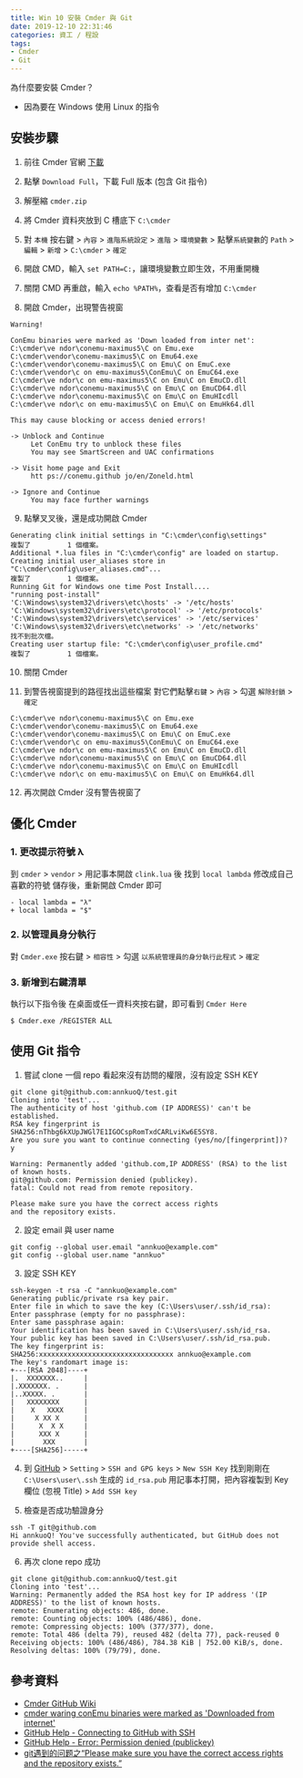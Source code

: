 ```yaml
---
title: Win 10 安裝 Cmder 與 Git
date: 2019-12-10 22:31:46
categories: 資工 / 程設
tags:
- Cmder
- Git
---
```


為什麼要安裝 Cmder？

- 因為要在 Windows 使用 Linux 的指令

<!-- more -->

## 安裝步驟

1. 前往 Cmder 官網 [下載](https://cmder.net/)

2. 點擊 `Download Full`，下載 Full 版本 (包含 Git 指令)

3. 解壓縮 `cmder.zip`

4. 將 Cmder 資料夾放到 C 槽底下 `C:\cmder`

5. 對 `本機` 按右鍵 > `內容` > `進階系統設定` > `進階` > `環境變數` > 點擊`系統變數`的 `Path` > `編輯` > `新增` > `C:\cmder` > `確定`

6. 開啟 CMD，輸入 `set PATH=C:`，讓環境變數立即生效，不用重開機

7. 關閉 CMD 再重啟，輸入 `echo %PATH%`，查看是否有增加 `C:\cmder`

8. 開啟 Cmder，出現警告視窗

  ```
  Warning!
  
  ConEmu binaries were marked as 'Down loaded from inter net':
  C:\cmder\ve ndor\conemu-maximus5\C on Emu.exe
  C:\cmder\vendor\conemu-maximus5\C on Emu64.exe
  C:\cmder\vendor\conemu-maximus5\C on Emu\C on EmuC.exe
  C:\cmder\vendor\c on emu-maximus5\ConEmu\C on EmuC64.exe
  C:\cmder\ve ndor\c on emu-maximus5\C on Emu\C on EmuCD.dll
  C:\cmder\ve ndor\conemu-maximus5\C on Emu\C on EmuCD64.dll
  C:\cmder\ve ndor\conemu-maximus5\C on Emu\C on EmuHIcdll
  C:\cmder\ve ndor\c on emu-maximus5\C on Emu\C on EmuHk64.dll
  
  This may cause blocking or access denied errors!
  
  -> Unblock and Continue
       Let ConEmu try to unblock these files
       You may see SmartScreen and UAC confirmations
  
  -> Visit home page and Exit
       htt ps://conemu.github jo/en/Zoneld.html
  
  -> Ignore and Continue
       You may face further warnings
  ```

  

  9. 點擊叉叉後，還是成功開啟 Cmder
```
Generating clink initial settings in "C:\cmder\config\settings"
複製了         1 個檔案。
Additional *.lua files in "C:\cmder\config" are loaded on startup.
Creating initial user_aliases store in "C:\cmder\config\user_aliases.cmd"...
複製了         1 個檔案。
Running Git for Windows one time Post Install....
"running post-install"
'C:\Windows\system32\drivers\etc\hosts' -> '/etc/hosts'
'C:\Windows\system32\drivers\etc\protocol' -> '/etc/protocols'
'C:\Windows\system32\drivers\etc\services' -> '/etc/services'
'C:\Windows\system32\drivers\etc\networks' -> '/etc/networks'
找不到批次檔。
Creating user startup file: "C:\cmder\config\user_profile.cmd"
複製了         1 個檔案。
```

10. 關閉 Cmder

11. 到警告視窗提到的路徑找出這些檔案
對它們點擊`右鍵` > `內容` > 勾選 `解除封鎖` > `確定`

```
C:\cmder\ve ndor\conemu-maximus5\C on Emu.exe
C:\cmder\vendor\conemu-maximus5\C on Emu64.exe
C:\cmder\vendor\conemu-maximus5\C on Emu\C on EmuC.exe
C:\cmder\vendor\c on emu-maximus5\ConEmu\C on EmuC64.exe
C:\cmder\ve ndor\c on emu-maximus5\C on Emu\C on EmuCD.dll
C:\cmder\ve ndor\conemu-maximus5\C on Emu\C on EmuCD64.dll
C:\cmder\ve ndor\conemu-maximus5\C on Emu\C on EmuHIcdll
C:\cmder\ve ndor\c on emu-maximus5\C on Emu\C on EmuHk64.dll
```


12. 再次開啟 Cmder 沒有警告視窗了

## 優化 Cmder
### 1. 更改提示符號 λ
到 `cmder` > `vendor` > 用記事本開啟 `clink.lua` 後
找到 `local lambda` 修改成自己喜歡的符號
儲存後，重新開啟 Cmder 即可
```
- local lambda = "λ"
+ local lambda = "$"
```
### 2. 以管理員身分執行
對 `Cmder.exe` 按右鍵 > `相容性` > 勾選 `以系統管理員的身分執行此程式` > `確定`
### 3. 新增到右鍵清單
執行以下指令後
在桌面或任一資料夾按右鍵，即可看到 `Cmder Here`
```
$ Cmder.exe /REGISTER ALL
```

## 使用 Git 指令
1. 嘗試 clone 一個 repo
看起來沒有訪問的權限，沒有設定 SSH KEY
```
git clone git@github.com:annkuoQ/test.git
Cloning into 'test'...
The authenticity of host 'github.com (IP ADDRESS)' can't be established.
RSA key fingerprint is SHA256:nThbg6kXUpJWGl7E1IGOCspRomTxdCARLviKw6E5SY8.
Are you sure you want to continue connecting (yes/no/[fingerprint])?
y

Warning: Permanently added 'github.com,IP ADDRESS' (RSA) to the list of known hosts.
git@github.com: Permission denied (publickey).
fatal: Could not read from remote repository.

Please make sure you have the correct access rights
and the repository exists.
```

2. 設定 email 與 user name
```
git config --global user.email "annkuo@example.com"
git config --global user.name "annkuo"
```

3. 設定 SSH KEY
```
ssh-keygen -t rsa -C "annkuo@example.com"
Generating public/private rsa key pair.
Enter file in which to save the key (C:\Users\user/.ssh/id_rsa):
Enter passphrase (empty for no passphrase):
Enter same passphrase again:
Your identification has been saved in C:\Users\user/.ssh/id_rsa.
Your public key has been saved in C:\Users\user/.ssh/id_rsa.pub.
The key fingerprint is:
SHA256:xxxxxxxxxxxxxxxxxxxxxxxxxxxxxxxxx annkuo@example.com
The key's randomart image is:
+---[RSA 2048]----+
|.  XXXXXXX..     |
|.XXXXXXX. .      |
|..XXXXX. .       |
|   XXXXXXXX      |
|    X   XXXX     |
|     X XX X      |
|      X  X X     |
|      XXX X      |
|       XXX       |
+----[SHA256]-----+
```
4. 到 [GitHub](https://github.com/) > `Setting` > `SSH and GPG keys` > `New SSH Key`
找到剛剛在 `C:\Users\user\.ssh` 生成的 `id_rsa.pub`
用記事本打開，把內容複製到 Key 欄位 (忽視 Title) > `Add SSH key`

5. 檢查是否成功驗證身分
```
ssh -T git@github.com
Hi annkuoQ! You've successfully authenticated, but GitHub does not provide shell access.
```
6. 再次 clone repo 成功
```
git clone git@github.com:annkuoQ/test.git
Cloning into 'test'...
Warning: Permanently added the RSA host key for IP address '(IP ADDRESS)' to the list of known hosts.
remote: Enumerating objects: 486, done.
remote: Counting objects: 100% (486/486), done.
remote: Compressing objects: 100% (377/377), done.
remote: Total 486 (delta 79), reused 482 (delta 77), pack-reused 0
Receiving objects: 100% (486/486), 784.38 KiB | 752.00 KiB/s, done.
Resolving deltas: 100% (79/79), done.
```

## 參考資料
- [Cmder GitHub Wiki](https://github.com/cmderdev/cmder/wiki)
- [cmder waring conEmu binaries were marked as 'Downloaded from internet'](https://www.jianshu.com/p/d19791b7e121)
- [GitHub Help - Connecting to GitHub with SSH](https://help.github.com/en/github/authenticating-to-github/connecting-to-github-with-ssh)
- [GitHub Help - Error: Permission denied (publickey)](https://help.github.com/en/github/authenticating-to-github/error-permission-denied-publickey)
- [git遇到的问题之“Please make sure you have the correct access rights and the repository exists.”](https://www.jianshu.com/p/21f4f47689b0)
